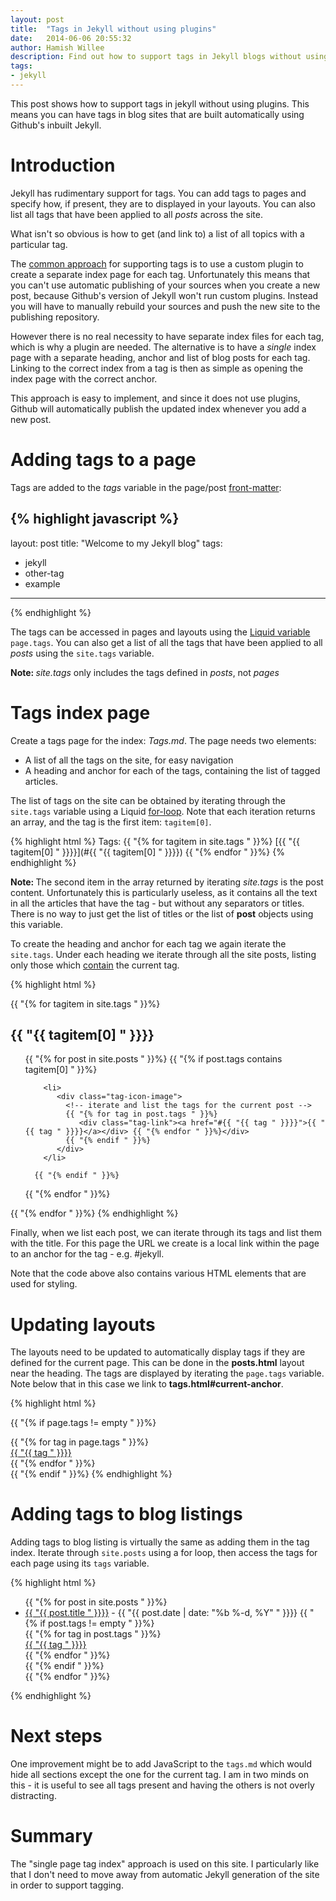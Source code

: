 ```yaml
---
layout: post
title:  "Tags in Jekyll without using plugins"
date:   2014-06-06 20:55:32
author: Hamish Willee
description: Find out how to support tags in Jekyll blogs without using plugins. This allows automatic rebuilding of index by Github's inbuilt Jekyll.
tags:
- jekyll
---
```


This post shows how to support tags in jekyll without using plugins. This means you can have tags in blog sites that are built automatically using Github's inbuilt Jekyll.

# Introduction 


Jekyll has rudimentary support for tags. You can add tags to pages and specify how, if present, they are to displayed in your layouts. You can also list all tags that have been applied to all *posts* across the site. 

What isn't so obvious is how to get (and link to) a list of all topics with a particular tag.

The [common approach](http://charliepark.org/tags-in-jekyll/) for supporting tags is to use a custom plugin to create a separate index page for each tag. Unfortunately this means that you can't use automatic publishing of your sources when you create a new post, because Github's version of Jekyll won't run custom plugins. Instead you will have to manually rebuild your sources and push the new site to the publishing repository.

However there is no real necessity to have separate index files for each tag, which is why a plugin are needed. The alternative is to have a *single* index page with a separate heading, anchor and list of blog posts for each tag. Linking to the correct index from a tag is then as simple as opening the index page with the correct anchor.

This approach is easy to implement, and since it does not use plugins, Github will automatically publish the updated index whenever you add a new post. 

# Adding tags to a page

Tags are added to the *tags* variable in the page/post [front-matter](http://jekyllrb.com/docs/frontmatter/):

{% highlight javascript %}
---
layout: post
title:  "Welcome to my Jekyll blog"
tags:
- jekyll
- other-tag
- example
---
{% endhighlight %}

The tags can be accessed in pages and layouts using the [Liquid variable](http://docs.shopify.com/themes/liquid-basics) `page.tags`. You can also get a list of all the tags that have been applied to all *posts* using the `site.tags` variable.

<div class="message"><b>Note: </b><i>site.tags</i> only includes the tags defined in <i>posts</i>, not <i>pages</i></div>


# Tags index page

Create a tags page for the index: <i>Tags.md</i>. The page needs two elements:

* A list of all the tags on the site, for easy navigation
* A heading and anchor for each of the tags, containing the list of tagged articles.

The list of tags on the site can be obtained by iterating through the `site.tags` variable using a Liquid [for-loop](http://docs.shopify.com/themes/liquid-basics/for-loops). Note that each iteration returns an array, and the tag is the first item: `tagitem[0]`.

{% highlight html %}
Tags: 
{{ "{% for tagitem in site.tags  " }}%} 
  [{{ "{{  tagitem[0] " }}}}](#{{ "{{ tagitem[0] " }}}}) 
{{ "{% endfor " }}%}
{% endhighlight %}

<div class="message"><b>Note: </b>The second item in the array returned by iterating <i>site.tags</i> is the post content. Unfortunately this is particularly useless, as it contains all the text in all the articles that have the tag - but without any separators or titles. There is no way to just get the list of titles or the list of <b>post</b> objects using this variable.</div>

To create the heading and anchor for each tag we again iterate the `site.tags`. Under each heading we iterate through all the site posts, listing only those which [contain](http://docs.shopify.com/themes/liquid-basics/contains) the current tag. 

{% highlight html %}
<!-- iterate through all tags on the site --> 
{{ "{% for tagitem in site.tags " }}%} 

<!-- for each tag, create an anchor by using the tag name as an id --> 
<div id="{{ "{{ tagitem[0] " }}}}">  
<h2> {{ "{{ tagitem[0] " }}}} </h2>  <!-- for create a heading --> 

 <ul> <!-- create the list of posts -->
 <!-- iterate through all the posts on the site --> 
 {{ "{% for post in site.posts " }}%} 
      <!-- list only those which contain the current tag --> 
      {{ "{% if post.tags contains tagitem[0] " }}%} 
         
        <li>
           <div class="tag-icon-image">
             <!-- iterate and list the tags for the current post --> 
             {{ "{% for tag in post.tags " }}%} 
                <div class="tag-link"><a href="#{{ "{{ tag " }}}}">{{ "{{ tag " }}}}</a></div> {{ "{% endfor " }}%}</div>
             {{ "{% endif " }}%} 
           </div>
        </li>

      {{ "{% endif " }}%}
  {{ "{% endfor " }}%}
</ul>

</div>
{{ "{% endfor " }}%}
{% endhighlight %}

Finally, when we list each post, we can iterate through its tags and list them with the title. For this page the URL we create is a local link within the page to an anchor for the tag - e.g. #jekyll.

Note that the code above also contains various HTML elements that are used for styling.

# Updating layouts
The layouts need to be updated to automatically display tags if they are defined for the current page. This can be done in the **posts.html** layout near the heading. The tags are displayed by iterating the `page.tags` variable. Note below that in this case we link to **tags.html#current-anchor**.

{% highlight html %}
<!-- only display tag "infrastructure" if there are tags -->
{{ "{% if page.tags != empty " }}%} 
 <div class="tag-icon-image"> 
    <!-- iterate through tags in the current page using page.tags variable -->
    {{ "{%  for tag in page.tags  " }}%} 
      <div class="tag-link">
       <!-- link to appropriate tag anchor in tags.html -->
       <a href="{{ site.baseurl }}/tags#{{ "{{ tag " }}}}">{{ "{{ tag " }}}}</a>
      </div> 
    {{ "{%  endfor " }}%}
 </div>
{{ "{%  endif  " }}%}
{% endhighlight %}


# Adding tags to blog listings

Adding tags to blog listing is virtually the same as adding them in the tag index. Iterate through `site.posts` using a for loop, then access the tags for each page using its `tags` variable. 

{% highlight html %}
<div class="posts">
  <ul>
    {{ "{% for post in site.posts " }}%}
       <li> 
       <a class="post-link" href="{{ "{{ post.url | prepend: site.baseurl " }}}}">{{ "{{ post.title " }}}}</a><span class="small-post-date"> - {{ "{{ post.date | date: "%b %-d, %Y" " }}}}</span>
           {{ "{% if post.tags != empty " }}%} 
              <div class="tag-icon-image"> 
                {{ "{% for tag in post.tags " }}%} 
                   <div class="tag-link"><a href="{{ "{{ site.baseurl " }}}}/tags#{{ "{{ tag | uri_escape " }}}}">{{ "{{ tag " }}}}</a></div> 
                {{ "{% endfor " }}%}
              </div>
            {{ "{% endif " }}%} 
       </li> 
    {{ "{% endfor " }}%} 
  </ul>
</div>

{% endhighlight %}


# Next steps

One improvement might be to add JavaScript to the `tags.md` which would hide all sections except the one for the current tag. I am in two minds on this - it is useful to see all tags present and having the others is not overly distracting.

# Summary

The "single page tag index" approach is used on this site. I particularly like that I don't need to move away from automatic Jekyll generation of the site in order to support tagging. 

<!-- http://stackoverflow.com/questions/3426182/how-to-escape-liquid-template-tags USEFUL LINK FOR ESCAPING LIQUID tags -->


